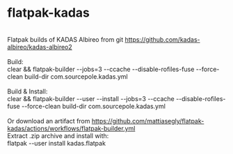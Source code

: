 # flatpak-kadas
<BR>Flatpak builds of KADAS Albireo from git https://github.com/kadas-albireo/kadas-albireo2
<BR>
<BR>Build:
<BR>clear && flatpak-builder --jobs=3 --ccache --disable-rofiles-fuse --force-clean build-dir com.sourcepole.kadas.yml
<BR>
<BR>Build & Install:
<BR>clear && flatpak-builder --user --install --jobs=3 --ccache --disable-rofiles-fuse --force-clean build-dir com.sourcepole.kadas.yml
<BR>
<BR>Or download an artifact from https://github.com/mattiasegly/flatpak-kadas/actions/workflows/flatpak-builder.yml
<BR>Extract .zip archive and install with:
<BR>flatpak --user install kadas.flatpak
